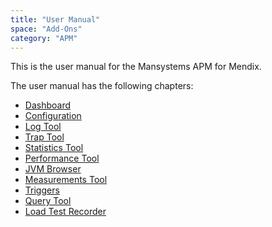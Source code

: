 ```yaml
---
title: "User Manual"
space: "Add-Ons"
category: "APM"
---
```

This is the user manual for the Mansystems APM for Mendix.

The user manual has the following chapters:

*   [Dashboard](dashboard)
*   [Configuration](configuration)
*   [Log Tool](log-tool)
*   [Trap Tool](trap-tool)
*   [Statistics Tool](statistics-tool)
*   [Performance Tool](performance-tool)
*   [JVM Browser](jvm-browser)
*   [Measurements Tool](measurements-tool)
*   [Triggers](triggers)
*   [Query Tool](query-tool)
*   [Load Test Recorder](load-test-recorder)
